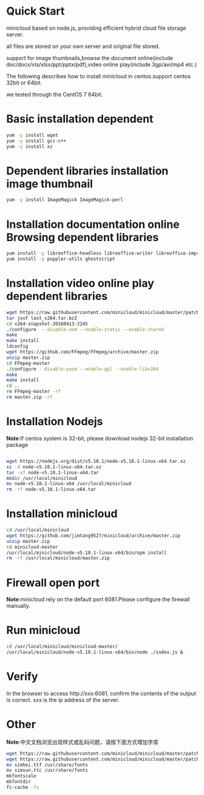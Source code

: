 # Quick Start

minicloud based on node.js, providing efficient hybrid cloud file storage server.

all files are stored on your own server and original file stored.

support for image thumbnails,browse the document online(include doc/docx/xls/xlsx/ppt/pptx/pdf),video online play(include 3gp/avi/mp4 etc.)

The following describes how to install minicloud in centos.support centos 32bit or 64bit.

we tested through the CentOS 7 64bit.


# Basic installation dependent
```bash
yum -y install wget 
yum -y install gcc-c++
yum -y install xz 
```
# Dependent libraries installation image thumbnail

```bash
yum -y install ImageMagick ImageMagick-perl
```

# Installation documentation online Browsing dependent libraries
```bash
yum install -y libreoffice-headless libreoffice-writer libreoffice-impress libreoffice-calc libreoffice-langpack-zh-Hans
yum install -y poppler-utils ghostscript
```

# Installation video online play dependent libraries
```bash
wget https://raw.githubusercontent.com/minicloud/minicloud/master/patch/linux/last_x264.tar.bz2
tar jxvf last_x264.tar.bz2
cd x264-snapshot-20160413-2245
./configure  --disable-asm --enable-static --enable-shared 
make
make install
ldconfig
wget https://github.com/FFmpeg/FFmpeg/archive/master.zip
unzip master.zip
cd FFmpeg-master
./configure --disable-yasm --enable-gpl --enable-libx264
make
make install
cd ..
rm FFmpeg-master -rf
rm master.zip -rf
```

# Installation Nodejs 

__Note__:If centos system is 32-bit, please download nodejs 32-bit installation package

```bash

wget https://nodejs.org/dist/v5.10.1/node-v5.10.1-linux-x64.tar.xz
xz -d node-v5.10.1-linux-x64.tar.xz
tar -xf node-v5.10.1-linux-x64.tar
mkdir /usr/local/minicloud
mv node-v5.10.1-linux-x64 /usr/local/minicloud
rm -rf node-v5.10.1-linux-x64.tar
```

# Installation minicloud

```bash
cd /usr/local/minicloud
wget https://github.com/jimtang9527/minicloud/archive/master.zip
unzip master.zip
cd minicloud-master
/usr/local/minicloud/node-v5.10.1-linux-x64/bin/npm install
rm -rf /usr/local/minicloud/master.zip
```

# Firewall open port

__Note__:minicloud rely on the default port 6081.Please configure the firewall manually.

# Run minicloud
```bash
cd /usr/local/minicloud/minicloud-master/
/usr/local/minicloud/node-v5.10.1-linux-x64/bin/node ./index.js &
```

# Verify

In the browser to access http://xxx:6081, confirm the contents of the output is correct. xxx is the ip address of the server.

# Other

__Note__:中文文档浏览出现样式或乱码问题，请按下面方式增加字库
```bash
wget https://raw.githubusercontent.com/minicloud/minicloud/master/patch/linux/simhei.ttf
wget https://raw.githubusercontent.com/minicloud/minicloud/master/patch/linux/simsun.ttc
mv simhei.ttf /usr/share/fonts
mv simsun.ttc /usr/share/fonts
mkfontscale
mkfontdir
fc-cache -fv
```